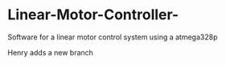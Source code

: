# Linear-Motor-Controller-
Software for a linear motor control system using a atmega328p

Henry adds a new branch
